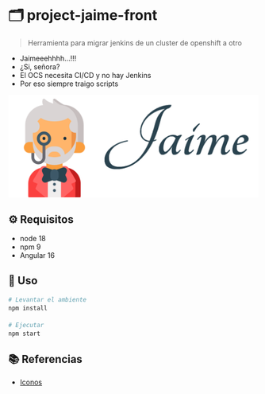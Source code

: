 # :card_index_dividers: project-jaime-front

> Herramienta para migrar jenkins de un cluster de openshift a otro

- Jaimeeehhhh...!!!
- ¿Si, señora?
- El OCS necesita CI/CD y no hay Jenkins
- Por eso siempre traigo scripts

![alt](img/logo.png)

## :gear: Requisitos

- node 18
- npm 9
- Angular 16

## :tada: Uso

```bash
# Levantar el ambiente
npm install

# Ejecutar
npm start
```

## :books: Referencias

- [Iconos](https://github.com/ikatyang/emoji-cheat-sheet/blob/master/README.md)
